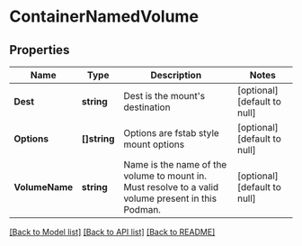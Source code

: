 # ContainerNamedVolume

## Properties
Name | Type | Description | Notes
------------ | ------------- | ------------- | -------------
**Dest** | **string** | Dest is the mount&#39;s destination | [optional] [default to null]
**Options** | **[]string** | Options are fstab style mount options | [optional] [default to null]
**VolumeName** | **string** | Name is the name of the volume to mount in. Must resolve to a valid volume present in this Podman. | [optional] [default to null]

[[Back to Model list]](../README.md#documentation-for-models) [[Back to API list]](../README.md#documentation-for-api-endpoints) [[Back to README]](../README.md)


